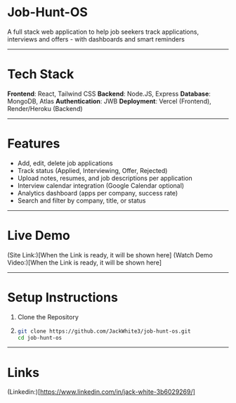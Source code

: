 # Job-Hunt-OS

A full stack web application to help job seekers track applications, interviews and offers - with dashboards and smart reminders

---

# Tech Stack

**Frontend**: React, Tailwind CSS
**Backend**: Node.JS, Express
**Database**: MongoDB, Atlas
**Authentication**: JWB
**Deployment**: Vercel (Frontend), Render/Heroku (Backend)

---

# Features

-  Add, edit, delete job applications
-  Track status (Applied, Interviewing, Offer, Rejected)
-  Upload notes, resumes, and job descriptions per application
-  Interview calendar integration (Google Calendar optional)
-  Analytics dashboard (apps per company, success rate)
-  Search and filter by company, title, or status

---

# Live Demo

(Site Link:)[When the Link is ready, it will be shown here]
(Watch Demo Video:)[When the Link is ready, it will be shown here]

---

# Setup Instructions

1. Clone the Repository
2. ```bash
   git clone https://github.com/JackWhite3/job-hunt-os.git
   cd job-hunt-os

---

# Links

(Linkedin:)[https://www.linkedin.com/in/jack-white-3b6029269/]

